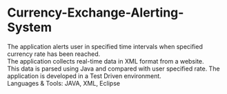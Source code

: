 # Currency-Exchange-Alerting-System
The application alerts user in specified time intervals when specified currency rate has been reached. <br/>
The application collects real-time data in XML format from a website. <br/>
This data is parsed using Java and compared with user specified rate. The application is developed in a Test Driven environment. <br/>
Languages &amp; Tools: JAVA, XML, Eclipse
